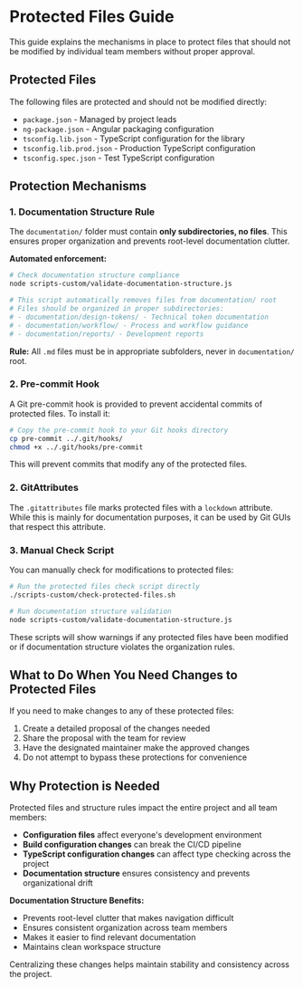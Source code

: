 # Protected Files Guide

This guide explains the mechanisms in place to protect files that should not be modified by individual team members without proper approval.

## Protected Files

The following files are protected and should not be modified directly:

- `package.json` - Managed by project leads
- `ng-package.json` - Angular packaging configuration
- `tsconfig.lib.json` - TypeScript configuration for the library
- `tsconfig.lib.prod.json` - Production TypeScript configuration
- `tsconfig.spec.json` - Test TypeScript configuration

## Protection Mechanisms

### 1. Documentation Structure Rule

The `documentation/` folder must contain **only subdirectories, no files**. This ensures proper organization and prevents root-level documentation clutter.

**Automated enforcement:**
```bash
# Check documentation structure compliance
node scripts-custom/validate-documentation-structure.js

# This script automatically removes files from documentation/ root
# Files should be organized in proper subdirectories:
# - documentation/design-tokens/ - Technical token documentation
# - documentation/workflow/ - Process and workflow guidance  
# - documentation/reports/ - Development reports
```

**Rule:** All `.md` files must be in appropriate subfolders, never in `documentation/` root.

### 2. Pre-commit Hook

A Git pre-commit hook is provided to prevent accidental commits of protected files. To install it:

```bash
# Copy the pre-commit hook to your Git hooks directory
cp pre-commit ../.git/hooks/
chmod +x ../.git/hooks/pre-commit
```

This will prevent commits that modify any of the protected files.

### 2. GitAttributes

The `.gitattributes` file marks protected files with a `lockdown` attribute. While this is mainly for documentation purposes, it can be used by Git GUIs that respect this attribute.

### 3. Manual Check Script

You can manually check for modifications to protected files:

```bash
# Run the protected files check script directly
./scripts-custom/check-protected-files.sh

# Run documentation structure validation
node scripts-custom/validate-documentation-structure.js
```

These scripts will show warnings if any protected files have been modified or if documentation structure violates the organization rules.

## What to Do When You Need Changes to Protected Files

If you need to make changes to any of these protected files:

1. Create a detailed proposal of the changes needed
2. Share the proposal with the team for review
3. Have the designated maintainer make the approved changes
4. Do not attempt to bypass these protections for convenience

## Why Protection is Needed

Protected files and structure rules impact the entire project and all team members:

- **Configuration files** affect everyone's development environment
- **Build configuration changes** can break the CI/CD pipeline  
- **TypeScript configuration changes** can affect type checking across the project
- **Documentation structure** ensures consistency and prevents organizational drift

**Documentation Structure Benefits:**
- Prevents root-level clutter that makes navigation difficult
- Ensures consistent organization across team members
- Makes it easier to find relevant documentation
- Maintains clean workspace structure

Centralizing these changes helps maintain stability and consistency across the project.

